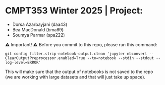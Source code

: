 # CMPT353 Winter 2025 | Project:

- Dorsa Azarbayjani (daa43)
- Bea MacDonald (bma89)
- Soumya Parmar (spa222)



⚠️ Important! ⚠️
Before you commit to this repo, please run this command:

```
git config filter.strip-notebook-output.clean 'jupyter nbconvert --ClearOutputPreprocessor.enabled=True --to=notebook --stdin --stdout --log-level=ERROR'
```

This will make sure that the output of notebooks is not saved to the repo (we are working with large datasets and that will just take up space).